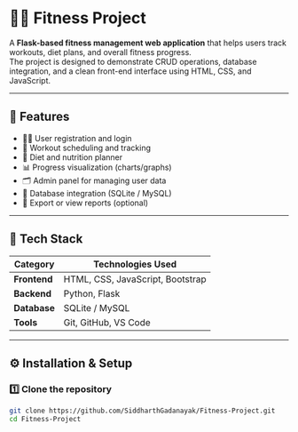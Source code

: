# 🏋️‍♂️ Fitness Project

A **Flask-based fitness management web application** that helps users track workouts, diet plans, and overall fitness progress.  
The project is designed to demonstrate CRUD operations, database integration, and a clean front-end interface using HTML, CSS, and JavaScript.

---

## 🚀 Features

- 🧑‍💪 User registration and login  
- 📅 Workout scheduling and tracking  
- 🍎 Diet and nutrition planner  
- 📊 Progress visualization (charts/graphs)  
- 🗂️ Admin panel for managing user data  
- 💾 Database integration (SQLite / MySQL)  
- 🧾 Export or view reports (optional)

---

## 🧰 Tech Stack

| Category | Technologies Used |
|-----------|------------------|
| **Frontend** | HTML, CSS, JavaScript, Bootstrap |
| **Backend** | Python, Flask |
| **Database** | SQLite / MySQL |
| **Tools** | Git, GitHub, VS Code |

---

## ⚙️ Installation & Setup

### 1️⃣ Clone the repository
```bash
git clone https://github.com/SiddharthGadanayak/Fitness-Project.git
cd Fitness-Project
